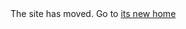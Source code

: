 <body>
The site has moved. Go to <a href="https://evolverine.github.io/undistance/">its new home</a>
</body>